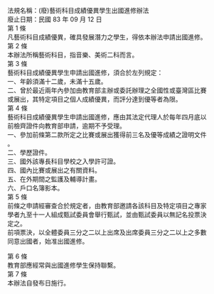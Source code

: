 法規名稱：(廢)藝術科目成績優異學生出國進修辦法  
廢止日期：民國 83 年 09 月 12 日  
第 1 條  
凡藝術科目成績優異，確具發展潛力之學生，得依本辦法申請出國進修。  
第 2 條  
本辦法所稱藝術科目，指音樂、美術二科而言。  
第 3 條  
藝術科目成績優異學生申請出國進修，須合於左列規定：  
一、年齡須滿十二歲，未滿十五歲。  
二、曾於最近兩年內參加由教育部主辦或委託辦理之全國性或臺灣區比賽  
或展出，其特定項目之個人成績優異，而評分達到優等者為限。  
第 4 條  
藝術科目成績優異學生申請出國進修，應由其法定代理人於每年四月底以  
前檢齊證件向教育部申請，逾期不予受理。  
一、參加前條第二款所定之比賽或展出獲得前三名及優等成績之證明文件  
。  
二、學歷證件。  
三、國外該專長科目學校之入學許可證。  
四、國內比賽或展出之有關資料。  
五、在外期間之監護及輔導計畫。  
六、戶口名簿影本。  
第 5 條  
前條之申請經審查合於規定者，由教育部邀請各該科目及特定項目之專家  
學者九至十一人組成甄試委員會舉行甄試，並由甄試委員以無記名投票決  
定之。  
前項票決，以全體委員三分之二以上出席及出席委員三分之二以上之多數  
同意出國者，始准出國進修。  


第 6 條  
教育部應經常與出國進修學生保持聯繫。  
第 7 條  
本辦法自發布日施行。  


